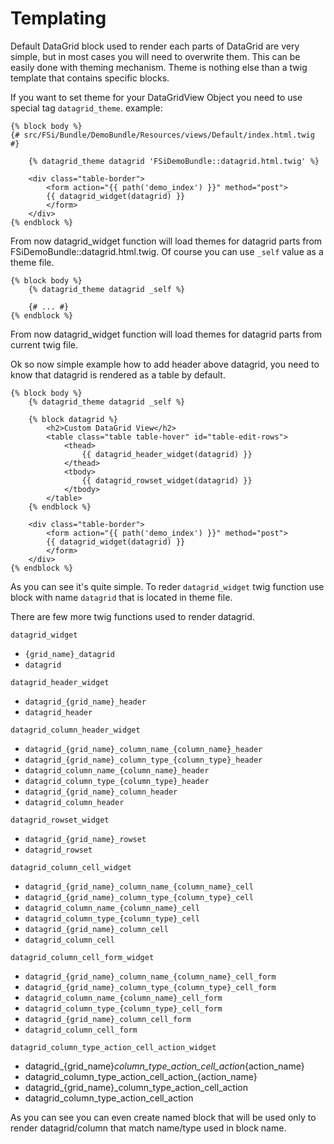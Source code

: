 # Templating

Default DataGrid block used to render each parts of DataGrid are very simple, but in most cases you will
need to overwrite them.
This can be easily done with theming mechanism.
Theme is nothing else than a twig template that contains specific blocks.

If you want to set theme for your DataGridView Object you need to use special tag ``datagrid_theme``.
example:

```
{% block body %}
{# src/FSi/Bundle/DemoBundle/Resources/views/Default/index.html.twig #}

    {% datagrid_theme datagrid 'FSiDemoBundle::datagrid.html.twig' %}

    <div class="table-border">
        <form action="{{ path('demo_index') }}" method="post">
        {{ datagrid_widget(datagrid) }}
        </form>
    </div>
{% endblock %}
```
From now datagrid_widget function will load themes for datagrid parts from FSiDemoBundle::datagrid.html.twig.
Of course you can use ``_self`` value as a theme file.
```
{% block body %}
    {% datagrid_theme datagrid _self %}

    {# ... #}
{% endblock %}
```
From now datagrid_widget function will load themes for datagrid parts from current twig file.

Ok so now simple example how to add header above datagrid, you need to know that datagrid
is rendered as a table by default.

```
{% block body %}
    {% datagrid_theme datagrid _self %}

    {% block datagrid %}
        <h2>Custom DataGrid View</h2>
        <table class="table table-hover" id="table-edit-rows">
            <thead>
                {{ datagrid_header_widget(datagrid) }}
            </thead>
            <tbody>
                {{ datagrid_rowset_widget(datagrid) }}
            </tbody>
        </table>
    {% endblock %}

    <div class="table-border">
        <form action="{{ path('demo_index') }}" method="post">
        {{ datagrid_widget(datagrid) }}
        </form>
    </div>
{% endblock %}
```

As you can see it's quite simple. To reder ``datagrid_widget`` twig function use block with name ``datagrid``
that is located in theme file.

There are few more twig functions used to render datagrid.

``datagrid_widget``
* ``{grid_name}_datagrid``
* ``datagrid``

``datagrid_header_widget``
* ``datagrid_{grid_name}_header``
* ``datagrid_header``

``datagrid_column_header_widget``
* ``datagrid_{grid_name}_column_name_{column_name}_header``
* ``datagrid_{grid_name}_column_type_{column_type}_header``
* ``datagrid_column_name_{column_name}_header``
* ``datagrid_column_type_{column_type}_header``
* ``datagrid_{grid_name}_column_header``
* ``datagrid_column_header``

``datagrid_rowset_widget``
* ``datagrid_{grid_name}_rowset``
* ``datagrid_rowset``

``datagrid_column_cell_widget``
* ``datagrid_{grid_name}_column_name_{column_name}_cell``
* ``datagrid_{grid_name}_column_type_{column_type}_cell``
* ``datagrid_column_name_{column_name}_cell``
* ``datagrid_column_type_{column_type}_cell``
* ``datagrid_{grid_name}_column_cell``
* ``datagrid_column_cell``

``datagrid_column_cell_form_widget``
* ``datagrid_{grid_name}_column_name_{column_name}_cell_form``
* ``datagrid_{grid_name}_column_type_{column_type}_cell_form``
* ``datagrid_column_name_{column_name}_cell_form``
* ``datagrid_column_type_{column_type}_cell_form``
* ``datagrid_{grid_name}_column_cell_form``
* ``datagrid_column_cell_form``

``datagrid_column_type_action_cell_action_widget``
* datagrid_{grid_name}_column_type_action_cell_action_{action_name}
* datagrid_column_type_action_cell_action_{action_name}
* datagrid_{grid_name}_column_type_action_cell_action
* datagrid_column_type_action_cell_action

As you can see you can even create named block that will be used only to render
datagrid/column that match name/type used in block name.